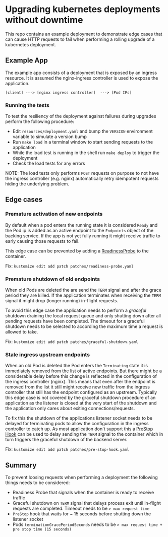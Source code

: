 Upgrading kubernetes deployments without downtime
=================================================

This repo contains an example deployment to demonstrate edge cases that can cause HTTP requests to fail when performing a rolling upgrade of a kubernetes deployment.


## Example App

The example app consists of a deployment that is exposed by an ingress resource. It is assumed the nginx-ingress controller is used to expose the application.


```
[client] ---> [nginx ingress controller]  ---> [Pod IPs]
```
### Running the tests

To test the resiliency of the deployment against failures during upgrades perform the following procedure:

* Edit `resources/deployment.yaml` and bump the `VERSION` environment variable to simulate a version bump
* Run `make load` in a terminal window to start sending requests to the application
* While the load test is running in the shell run `make deploy` to trigger the deployment
* Check the load tests for any errors

NOTE: The load tests only performs `POST` requests on purpose to not have the ingress controller (e.g. nginx) automatically retry idempotent requests hiding the underlying problem.

## Edge cases
### Premature activation of new endpoints
By default when a pod enters the running state it is considered `Ready` and the Pod ip is added as an active endpoint to the `Endpoints` object of the backing service.
If the app is not yet fully running it might receive traffic to early causing those requests to fail.

This edge case can be prevented by adding a [ReadinessProbe](https://kubernetes.io/docs/concepts/workloads/pods/pod-lifecycle/#when-should-you-use-a-readiness-probe) to the container.

Fix: `kustomize edit add patch patches/readiness-probe.yaml`

### Premature shutdown of old endpoints
When old Pods are deleted the are send the `TERM` signal and after the grace period they are killed.
If the application terminates when receiving the `TERM` signal it might drop (longer running) in-flight requests.

To avoid this edge case the application needs to perform a *graceful* shutdown draining the local request queue and only shutting down after all pending requests have been completed.
The timeout for a graceful shutdown needs to be selected to according the maximum time a request is allowed to take.

Fix: `kustomize edit add patch patches/graceful-shutdown.yaml` 


### Stale ingress upstream endpoints

When an old Pod is deleted the Pod enters the `Terminating` state it is immediately removed from the list of active endpoints. But there might be a considerable delay before this change is reflected in the configuration of the ingress controller (nginx). This means that even after the endpoint is removed from the list it still might receive new traffic from the ingress controller that still has the endpoint configured as an upstream.
Typically this edge case is not covered by the graceful shutdown procedure of an application as the listener is closed at the very start of the shutdown and the application only cares about exiting connections/requests.

To fix this the shutdown of the applications listener socket needs to be delayed for terminating pods to allow the configuration in the ingress controller to catch up. As most application don't support this a [PreStop Hook](https://kubernetes.io/docs/concepts/containers/container-lifecycle-hooks/#container-hooks) can be used to delay sending the `TERM` signal to the container which in turn triggers the graceful shutdown of the backend server.

Fix: `kustomize edit add patch patches/pre-stop-hook.yaml`


## Summary

To prevent loosing requests when performing a deployment the following things needs to be considered:

* Readiness Probe that signals when the container is ready to receive traffic
* Graceful shutdown on `TERM` signal that delays process exit until in-flight requests are completed. Timeout needs to be `> max request time`
* `PreStop` hook that waits for ~ 15 seconds before shutting down the listener socket
* Pods `terminationGracePeriodSeconds` needs to be `> max request time + pre stop time (15 seconds)`
